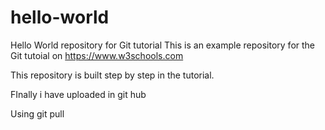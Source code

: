 # hello-world
Hello World repository for Git tutorial
This is an example repository for the Git tutoial on https://www.w3schools.com

This repository is built step by step in the tutorial.

FInally i have uploaded in git hub

Using git pull




